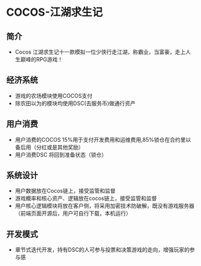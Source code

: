 # COCOS-江湖求生记
## 简介
- Cocos 江湖求生记十一款模拟一位少侠行走江湖，称霸业，当富豪，走上人生巅峰的RPG游戏！
## 经济系统
- 游戏的农场模块使用COCOS支付
- 除农田以为的模块均使用DSC(去服务币)做通行资产
## 用户消费
- 用户消费的COCOS 15%用于支付开发费用和运维费用,85%锁仓在合约里以备后用（分红或是其他奖励）
- 用户消费DSC 将回到准备状态（锁仓）
## 系统设计
- 用户数据放在Cocos链上，接受监管和监督
- 游戏概率和核心资产、逻辑放在cocos链上，接受监管和监督
- 用户核心逻辑模块将放在客户侧，将采用加密技术防破解，既没有游戏服务器（前端页面开源后，用户可自行下载，本机运行）
## 开发模式
- 章节式迭代开发，持有DSC的人可参与投票和决策游戏的走向，增强玩家的参与感

